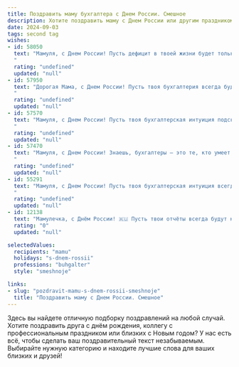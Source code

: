 ```yaml
---
title: Поздравить маму бухгалтера с Днем России. Смешное
description: Хотите поздравить маму с Днем России или другим праздником? Наш ИИ создаст незабываемое поздравление, а вы обязательно выделитесь среди других.  
date: 2024-09-03
tags: second tag
wishes:
- id: 58050
  text: "Мамуля, с Днем России! Пусть дефицит в твоей жизни будет только в дефиците  черного юмора, а прибыль будет только от твоих шуток!  😄  🎉
  "
  rating: "undefined"
  updated: "null"
- id: 57950
  text: "Дорогая Мама, с Днем России! Пусть твоя бухгалтерия всегда будет в плюсе, а дебет с кредитом никогда не расходятся, как наши с тобой взгляды на идеальный борщ! 😉🎉
  "
  rating: "undefined"
  updated: "null"
- id: 57570
  text: "Мамуля, с Днем России! Пусть твоя бухгалтерская интуиция подскажет тебе, куда вложить все эти праздничные деньги, чтобы потом не пришлось платить налоги! 😜
  "
  rating: "undefined"
  updated: "null"
- id: 57470
  text: "Мамуля, с Днем России! Знаешь, бухгалтеры – это те, кто умеет считать деньги, как патриоты – любить Родину! Вот и тебе желаю в этот знаменательный день не только крепкого рубля, но и радости от жизни, а также чтобы дебет с кредитом всегда сходился! 🎉😂
  "
  rating: "undefined"
  updated: "null"
- id: 55291
  text: "Мамуля, с Днем России! Пусть твоя бухгалтерская интуиция всегда подсказывает тебе верный баланс между радостью и спокойствием! 😜🥂
  "
  rating: "undefined"
  updated: "null"
- id: 12138
  text: "Мамулечка, с Днём России! 🇷🇺 Пусть твои отчёты всегда будут как наша страна — четкими, ясными и без дефицита. Пусть каждый день приносит тебе столько радости, сколько ты приносишь в наш семейный бюджет. И да пребудет с тобой талант разгадывать бухгалтерские загадки, как разгадывают загадки истории нашей великой страны! С праздником, любимая! 🎉💖"
  rating: "0"
  updated: "null"

selectedValues:
  recipients: "mamu"
  holidays: "s-dnem-rossii"
  professions: "buhgalter"
  style: "smeshnoje"

links:
- slug: "pozdravit-mamu-s-dnem-rossii-smeshnoje"
  title: "Поздравить маму с Днем России. Смешное"
---
```


Здесь вы найдете отличную подборку поздравлений на любой случай. 
Хотите поздравить друга с днём рождения, коллегу с профессиональным праздником или близких с Новым годом? У нас есть всё, чтобы сделать ваш поздравительный текст незабываемым. Выбирайте нужную категорию и находите лучшие слова для ваших близких и друзей!
